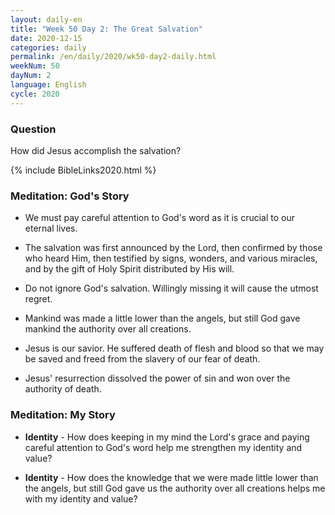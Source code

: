 ```yaml
---
layout: daily-en
title: "Week 50 Day 2: The Great Salvation"
date: 2020-12-15 
categories: daily
permalink: /en/daily/2020/wk50-day2-daily.html
weekNum: 50
dayNum: 2
language: English
cycle: 2020
---
```


### Question     
How did Jesus accomplish the salvation?

{% include BibleLinks2020.html %} 

### Meditation: God's Story   
+ We must pay careful attention to God's word as it is crucial to our eternal lives. 

+ The salvation was first announced by the Lord, then confirmed by those who heard Him, then testified by signs, wonders, and various miracles, and by the gift of Holy Spirit distributed by His will. 

+ Do not ignore God's salvation. Willingly missing it will cause the utmost regret. 

+ Mankind was made a little lower than the angels, but still God gave mankind the authority over all creations. 

+ Jesus is our savior. He suffered death of flesh and blood so that we may be saved and freed from the slavery of our fear of death. 

+ Jesus' resurrection dissolved the power of sin and won over the authority of death. 

### Meditation: My Story   
+ **Identity** - How does keeping in my mind the Lord's grace and paying careful attention to God's word help me strengthen my identity and value? 

+ **Identity** - How does the knowledge that we were made little lower than the angels, but still God gave us the authority over all creations helps me with my identity and value? 

